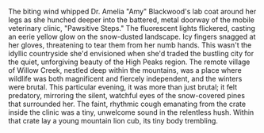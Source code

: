 The biting wind whipped Dr. Amelia "Amy" Blackwood's lab coat around her legs as she hunched deeper into the battered, metal doorway of the mobile veterinary clinic, "Pawsitive Steps."  The fluorescent lights flickered, casting an eerie yellow glow on the snow-dusted landscape.  Icy fingers snagged at her gloves, threatening to tear them from her numb hands.  This wasn't the idyllic countryside she'd envisioned when she'd traded the bustling city for the quiet, unforgiving beauty of the High Peaks region.  The remote village of Willow Creek, nestled deep within the mountains, was a place where wildlife was both magnificent and fiercely independent, and the winters were brutal.  This particular evening, it was more than just brutal; it felt predatory, mirroring the silent, watchful eyes of the snow-covered pines that surrounded her.  The faint, rhythmic cough emanating from the crate inside the clinic was a tiny, unwelcome sound in the relentless hush.  Within that crate lay a young mountain lion cub, its tiny body trembling.
